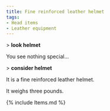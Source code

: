 ```yaml
---
title: Fine reinforced leather helmet
tags:
- Head items
- Leather equipment
---
```


\> **look helmet**

You see nothing special...

\> **consider helmet**

It is a fine reinforced leather helmet.

It weighs three pounds.

{% include Items.md %}
